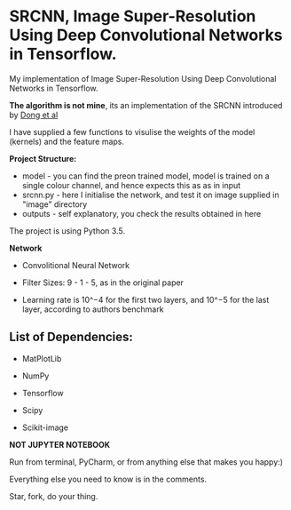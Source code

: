 # SRCNN, Image Super-Resolution Using Deep Convolutional Networks in Tensorflow.

My implementation of Image Super-Resolution Using Deep Convolutional Networks in Tensorflow.

**The algorithm is not mine**, its an implementation of the SRCNN introduced by [Dong et al](https://arxiv.org/pdf/1501.00092.pdf)

I have supplied a few functions to visulise the weights of the model (kernels) and the feature maps.

**Project Structure:**

- model - you can find the preon trained model, model is trained on a single colour channel, and hence expects this as as in input
- srcnn.py - here I initialise the network, and test it on image supplied in "image" directory
- outputs - self explanatory, you check the results obtained in here

The project is using Python 3.5.

**Network**

- Convolitional Neural Network

- Filter Sizes: 9 - 1 - 5, as in the original paper

- Learning rate is 10^−4 for the first two layers, and 10^−5 for the last layer, according to authors benchmark

## List of Dependencies:

- MatPlotLib

- NumPy

- Tensorflow

- Scipy

- Scikit-image


**NOT JUPYTER NOTEBOOK**

Run from terminal, PyCharm, or from anything else that makes you happy:)

Everything else you need to know is in the comments.

Star, fork, do your thing.
